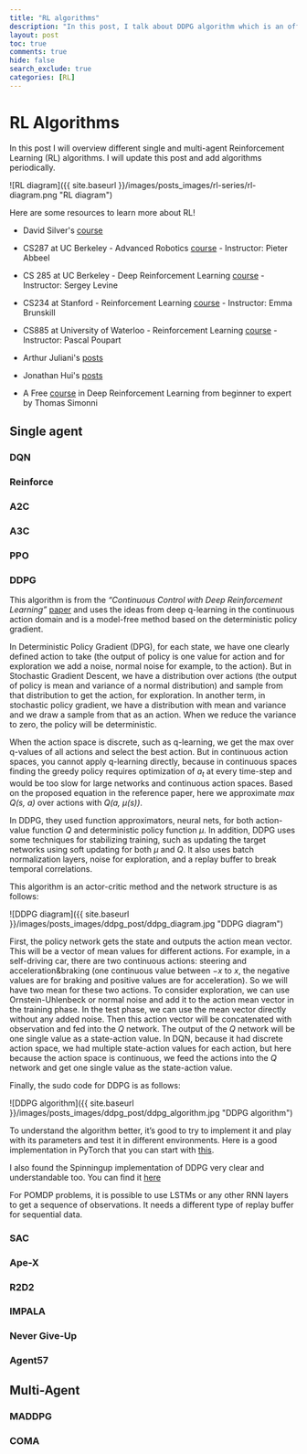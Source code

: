 ```yaml
---
title: "RL algorithms"
description: "In this post, I talk about DDPG algorithm which is an off-policy RL algorithm for continous action spaces."
layout: post
toc: true
comments: true
hide: false
search_exclude: true
categories: [RL]
---
```


# RL Algorithms

In this post I will overview different single and multi-agent Reinforcement Learning (RL) algorithms. I will update this post and add algorithms periodically.

![RL diagram]({{ site.baseurl }}/images/posts_images/rl-series/rl-diagram.png "RL diagram")

Here are some resources to learn more about RL!

- David Silver's [course](https://www.youtube.com/playlist?list=PLzuuYNsE1EZAXYR4FJ75jcJseBmo4KQ9-)

- CS287 at UC Berkeley - Advanced Robotics [course](https://www.youtube.com/playlist?list=PLwRJQ4m4UJjNBPJdt8WamRAt4XKc639wF) - Instructor: Pieter Abbeel

- CS 285 at UC Berkeley - Deep Reinforcement Learning [course](http://rail.eecs.berkeley.edu/deeprlcourse/) - Instructor: Sergey Levine

- CS234 at Stanford - Reinforcement Learning [course](http://web.stanford.edu/class/cs234/index.html) - Instructor: Emma Brunskill

- CS885 at University of Waterloo - Reinforcement Learning [course](https://www.youtube.com/playlist?list=PLdAoL1zKcqTXFJniO3Tqqn6xMBBL07EDc) - Instructor: Pascal Poupart 

- Arthur Juliani's [posts](https://medium.com/@awjuliani)

- Jonathan Hui's [posts](https://medium.com/@jonathan_hui/rl-deep-reinforcement-learning-series-833319a95530)

- A Free [course](https://simoninithomas.github.io/deep-rl-course/) in Deep Reinforcement Learning from beginner to expert by Thomas Simonni

## Single agent

### DQN


### Reinforce

### A2C

### A3C

### PPO

### DDPG

This algorithm is from the _“Continuous Control with Deep Reinforcement Learning”_ [paper](https://arxiv.org/pdf/1509.02971.pdf) and uses the ideas from deep q-learning in the continuous action domain and is a model-free method based on the deterministic policy gradient.

In Deterministic Policy Gradient (DPG), for each state, we have one clearly defined action to take (the output of policy is one value for action and for exploration we add a noise, normal noise for example, to the action). But in Stochastic Gradient Descent, we have a distribution over actions (the output of policy is mean and variance of a normal distribution) and sample from that distribution to get the action, for exploration. In another term, in stochastic policy gradient, we have a distribution with mean and variance and we draw a sample from that as an action. When we reduce the variance to zero, the policy will be deterministic.

When the action space is discrete, such as q-learning, we get the max over q-values of all actions and select the best action. But in continuous action spaces, you cannot apply q-learning directly, because in continuous spaces finding the greedy policy requires optimization of $a_t$ at every time-step and would be too slow for large networks and continuous action spaces. Based on the proposed equation in the reference paper, here we approximate _max Q(s, a)_ over actions with _Q(a, µ(s))_.

In DDPG, they used function approximators, neural nets, for both action-value function $Q$ and deterministic policy function $\mu$. In addition, DDPG uses some techniques for stabilizing training, such as updating the target networks using soft updating for both $\mu$ and $Q$. It also uses batch normalization layers, noise for exploration, and a replay buffer to break temporal correlations.

This algorithm is an actor-critic method and the network structure is as follows:


![DDPG diagram]({{ site.baseurl }}/images/posts_images/ddpg_post/ddpg_diagram.jpg "DDPG diagram")


First, the policy network gets the state and outputs the action mean vector. This will be a vector of mean values for different actions. For example, in a self-driving car, there are two continuous actions: steering and acceleration&braking (one continuous value between $-x$ to $x$, the negative values are for braking and positive values are for acceleration). So we will have two mean for these two actions. To consider exploration, we can use Ornstein-Uhlenbeck or normal noise and add it to the action mean vector in the training phase. In the test phase, we can use the mean vector directly without any added noise. Then this action vector will be concatenated with observation and fed into the $Q$ network. The output of the $Q$ network will be one single value as a state-action value. In DQN, because it had discrete action space, we had multiple state-action values for each action, but here because the action space is continuous, we feed the actions into the $Q$ network and get one single value as the state-action value.

Finally, the sudo code for DDPG is as follows:

![DDPG algorithm]({{ site.baseurl }}/images/posts_images/ddpg_post/ddpg_algorithm.jpg "DDPG algorithm")

To understand the algorithm better, it’s good to try to implement it and play with its parameters and test it in different environments. Here is a good implementation in PyTorch that you can start with [this](https://github.com/higgsfield/RL-Adventure-2/blob/master/5.ddpg.ipynb). 

I also found the Spinningup implementation of DDPG very clear and understandable too. You can find it [here](https://github.com/openai/spinningup/blob/master/spinup/algos/pytorch/ddpg/ddpg.py)

For POMDP problems, it is possible to use LSTMs or any other RNN layers to get a sequence of observations. It needs a different type of replay buffer for sequential data.

### SAC

### Ape-X

### R2D2

### IMPALA

### Never Give-Up

### Agent57

## Multi-Agent 

### MADDPG

### COMA
